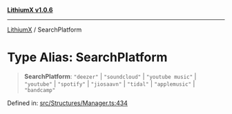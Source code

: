 [**LithiumX v1.0.6**](../README.md)

***

[LithiumX](../globals.md) / SearchPlatform

# Type Alias: SearchPlatform

> **SearchPlatform**: `"deezer"` \| `"soundcloud"` \| `"youtube music"` \| `"youtube"` \| `"spotify"` \| `"jiosaavn"` \| `"tidal"` \| `"applemusic"` \| `"bandcamp"`

Defined in: [src/Structures/Manager.ts:434](https://github.com/anantix-network/LithiumX/blob/50b399548f48d78c1c57a0dfe99d487d3da44bc6/src/Structures/Manager.ts#L434)

